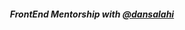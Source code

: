 
<h5 align="center"><em>FrontEnd Mentorship with <a href="https://github.com/dansalahi" target="_blank">@dansalahi</a></em></h5>
